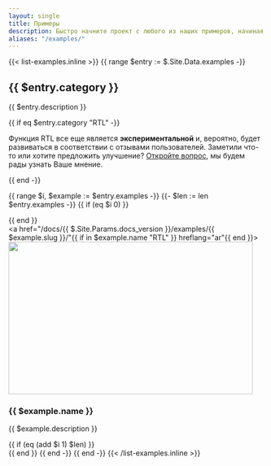 ```yaml
---
layout: single
title: Примеры
description: Быстро начните проект с любого из наших примеров, начиная от использования частей фреймворка и заканчивая настраиваемыми компонентами и макетами.
aliases: "/examples/"
---
```


{{< list-examples.inline >}}
{{ range $entry := $.Site.Data.examples -}}
  <h2 id="{{ $entry.slug }}">{{ $entry.category }}</h2>
  <p>{{ $entry.description }}</p>
  {{ if eq $entry.category "RTL" -}}
    <div class="bd-callout bd-callout-warning">
      <p>Функция RTL все еще является <strong>экспериментальной</strong> и, вероятно, будет развиваться в соответствии с отзывами пользователей. Заметили что-то или хотите предложить улучшение? <a href="{{ $.Site.Params.repo }}/issues/new">Откройте вопрос</a>, мы будем рады узнать Ваше мнение.</p>
    </div>
  {{ end -}}

  {{ range $i, $example := $entry.examples -}}
    {{- $len := len $entry.examples -}}
    {{ if (eq $i 0) }}<div class="row">{{ end }}
      <div class="col-sm-6 col-md-4 col-xl-3 mb-3">
        <a href="/docs/{{ $.Site.Params.docs_version }}/examples/{{ $example.slug }}/"{{ if in $example.name "RTL" }} hreflang="ar"{{ end }}>
          <img class="img-thumbnail mb-3" srcset="/docs/{{ $.Site.Params.docs_version }}/assets/img/examples/{{ $example.slug }}.png,
                                                  /docs/{{ $.Site.Params.docs_version }}/assets/img/examples/{{ $example.slug }}@2x.png 2x"
                                          src="/docs/{{ $.Site.Params.docs_version }}/assets/img/examples/{{ $example.slug }}.png"
                                          alt=""
                                          width="480" height="300"
                                          loading="lazy">
          <h3 class="h5 mb-1">{{ $example.name }}</h3>
        </a>
        <p class="text-muted">{{ $example.description }}</p>
      </div>
    {{ if (eq (add $i 1) $len) }}</div>{{ end }}
  {{ end -}}
{{ end -}}
{{< /list-examples.inline >}}

